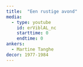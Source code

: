 ```yaml
---
title:  "Een rustige avond"
media:
  - type: youtube
    id: erViblAL_nc
    starttime: 0
    endtime: 0
ankers:
  - Martine Tanghe
decor: 1977-1984
---
```

